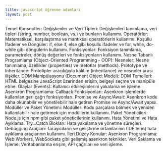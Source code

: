 ```yaml
---
title: javascript öğrenme adımları
layout: post
---
```


Temel Konseptler:
Değişkenler ve Veri Tipleri: Değişkenleri tanımlama, veri tipleri (string, number, boolean, vs.) ve bunların kullanımı.
Operatörler: Matematiksel, karşılaştırma ve mantıksal operatörlerin kullanımı.
Koşullu İfadeler ve Döngüler: if, else if, else gibi koşullu ifadeler ve for, while, do-while gibi döngülerin kullanımı.
Fonksiyonlar: Fonksiyon tanımlama, parametreler, dönüş değerleri ve fonksiyonların kullanımı.
Nesne Tabanlı Programlama (Object-Oriented Programming - OOP):
Nesneler: Nesne tanımlama, özellikler (properties) ve metotlar (methods).
Prototype ve Inheritance: Prototipler aracılığıyla kalıtım (inheritance) ve nesneler arası ilişkiler.
DOM Manipülasyonu (Document Object Model):
DOM Temelleri: HTML belgesine JavaScript üzerinden erişim, belgeyi seçme ve manipüle etme.
Olaylar (Events): Kullanıcı etkileşimlerini yakalama ve işleme.
Asenkron Programlama:
Callback Fonksiyonları: Asenkron işlemlerde kullanılan geri çağrı fonksiyonları.
Promise ve Async/Await: Asenkron kodu daha okunabilir ve yönetilebilir hale getiren Promise ve Async/Await yapısı.
Modüller ve Paket Yönetimi:
Modüller: Kodu parçalara bölmek ve yeniden kullanılabilir hale getirmek için modüllerin kullanımı.
Paket Yöneticileri: Node.js için npm gibi paket yöneticilerinin kullanımı.
Hata Yönetimi ve Hata Ayıklama:
Try...Catch Blokları: Hata yakalama ve yönetme süreçleri.
Debugging Araçları: Tarayıcıların ve geliştirme ortamlarının (IDE'lerin) hata ayıklama araçlarının kullanımı.
İleri Düzey Konular:
Asenkron Programlama: Web Workers, WebSockets gibi gelişmiş asenkron teknikler.
Veri Saklama ve İşleme: Veritabanlarına erişim, API çağrıları ve veri işleme.